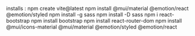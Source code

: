 installs :
npm create vite@latest
npm install @mui/material @emotion/react @emotion/styled
npm install -g sass
npm install -D sass
npm i react-bootstrap
npm install bootstrap
npm install react-router-dom
npm install @mui/icons-material @mui/material @emotion/styled @emotion/react
